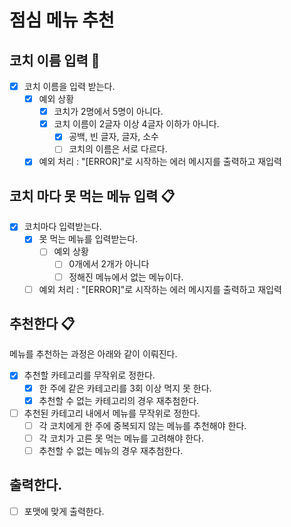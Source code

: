 # 점심 메뉴 추천

## 코치 이름 입력 📅

- [x] 코치 이름을 입력 받는다.
    - [x] 예외 상황
        - [x] 코치가 2명에서 5명이 아니다.
        - [x] 코치 이름이 2글자 이상 4글자 이하가 아니다.
            - [x] 공백, 빈 글자, 글자, 소수
            - [ ] 코치의 이름은 서로 다르다.
    - [x] 예외 처리 : "[ERROR]"로 시작하는 에러 메시지를 출력하고 재입력

## 코치 마다 못 먹는 메뉴 입력 📋

- [x] 코치마다 입력받는다.
    - [x] 못 먹는 메뉴를 입력받는다.
        - [ ] 예외 상황
            - [ ] 0개에서 2개가 아니다
            - [ ] 정해진 메뉴에서 없는 메뉴이다.
    - [ ] 예외 처리 : "[ERROR]"로 시작하는 에러 메시지를 출력하고 재입력

## 추천한다 📋

메뉴를 추천하는 과정은 아래와 같이 이뤄진다.

- [x] 추천할 카테고리를 무작위로 정한다.
    - [x] 한 주에 같은 카테고리를 3회 이상 먹지 못 한다.
    - [x] 추천할 수 없는 카테고리의 경우 재추첨한다.
- [ ] 추천된 카테고리 내에서 메뉴를 무작위로 정한다.
    - [ ] 각 코치에게 한 주에 중복되지 않는 메뉴를 추천해야 한다.
    - [ ] 각 코치가 고른 못 먹는 메뉴를 고려해야 한다.
    - [ ] 추천할 수 없는 메뉴의 경우 재추첨한다.

## 출력한다.

- [ ] 포맷에 맞게 출력한다.